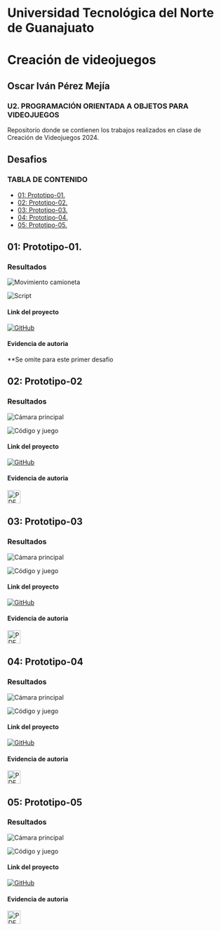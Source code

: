 # Universidad Tecnológica del Norte de Guanajuato

# Creación de videojuegos

## Oscar Iván Pérez Mejía

### U2. PROGRAMACIÓN ORIENTADA A OBJETOS PARA VIDEOJUEGOS
Repositorio donde se contienen los trabajos realizados en clase de Creación de Videojuegos 2024.

## **Desafios**

### **TABLA DE CONTENIDO**
- [01: Prototipo-01.](#01-prototipo-01)
- [02: Prototipo-02.](#02-prototipo-02)
- [03: Prototipo-03.](#02-prototipo-03)
- [04: Prototipo-04.](#02-prototipo-04)
- [05: Prototipo-05.](#02-prototipo-05)


## 01: Prototipo-01.

### Resultados

![Movimiento camioneta](https://github.com/user-attachments/assets/51fb884a-4af9-45fd-b453-cc60d539c4b6)


![Script](https://github.com/user-attachments/assets/0910bcfe-9cdb-4836-b689-f32df803d9a6)

#### Link del proyecto

<a href="https://github.com/CreacionDeVideojuegosGIDS4102/Prototipos/blob/main/Prototipo01.unitypackage">
    <img src="https://cdn-icons-png.flaticon.com/128/733/733553.png" alt="GitHub" width="30"/>
</a>


#### Evidencia de autoria

**Se omite para este primer desafio

## 02: Prototipo-02

### Resultados

![Cámara principal](https://github.com/user-attachments/assets/d25720d4-2562-42ad-8bc2-56d57ee38f69)

![Código y juego](https://github.com/user-attachments/assets/0e381732-8ee5-49f8-a419-87d71683f51b)


#### Link del proyecto

<a href="https://github.com/CreacionDeVideojuegosGIDS4102/Prototipos/blob/main/prototipo_2.unitypackage">
   <img src="https://cdn-icons-png.flaticon.com/128/733/733553.png" alt="GitHub" width="30"/>
</a>

#### Evidencia de autoria
<a href="https://github.com/user-attachments/files/17335319/Prototipo2_Evidencias.pdf">
    <img src="https://upload.wikimedia.org/wikipedia/commons/8/87/PDF_file_icon.svg"  alt="PDF" width="30"/>
</a>

## 03: Prototipo-03

### Resultados

![Cámara principal](https://github.com/user-attachments/assets/d25720d4-2562-42ad-8bc2-56d57ee38f69)

![Código y juego](https://github.com/user-attachments/assets/0e381732-8ee5-49f8-a419-87d71683f51b)


#### Link del proyecto

<a href="https://github.com/CreacionDeVideojuegosGIDS4102/Prototipos/blob/main/Prototipos_03.unitypackage">
   <img src="https://cdn-icons-png.flaticon.com/128/733/733553.png" alt="GitHub" width="30"/>
</a>


#### Evidencia de autoria
<a href="https://github.com/user-attachments/files/17795847/Prototipo3_OscarPerez.pdf">
    <img src="https://upload.wikimedia.org/wikipedia/commons/8/87/PDF_file_icon.svg"  alt="PDF" width="30"/>
</a>



## 04: Prototipo-04

### Resultados

![Cámara principal](https://github.com/user-attachments/assets/d25720d4-2562-42ad-8bc2-56d57ee38f69)

![Código y juego](https://github.com/user-attachments/assets/0e381732-8ee5-49f8-a419-87d71683f51b)


#### Link del proyecto

<a href="https://github.com/CreacionDeVideojuegosGIDS4102/Prototipos/blob/main/Prototipos_04.unitypackage">
   <img src="https://cdn-icons-png.flaticon.com/128/733/733553.png" alt="GitHub" width="30"/>
</a>

#### Evidencia de autoria
<a href="https://github.com/user-attachments/files/17795853/Protipo04_OscarPerez.pdf">
    <img src="https://upload.wikimedia.org/wikipedia/commons/8/87/PDF_file_icon.svg"  alt="PDF" width="30"/>
</a>

## 05: Prototipo-05

### Resultados

![Cámara principal](https://github.com/user-attachments/assets/d25720d4-2562-42ad-8bc2-56d57ee38f69)

![Código y juego](https://github.com/user-attachments/assets/0e381732-8ee5-49f8-a419-87d71683f51b)


#### Link del proyecto

<a href="https://github.com/CreacionDeVideojuegosGIDS4102/Prototipos/blob/main/Prototipos_05.unitypackage">
   <img src="https://cdn-icons-png.flaticon.com/128/733/733553.png" alt="GitHub" width="30"/>
</a>

#### Evidencia de autoria
<a href="https://github.com/user-attachments/files/17795864/Protipo05_OscarPerez.pdf">
    <img src="https://upload.wikimedia.org/wikipedia/commons/8/87/PDF_file_icon.svg"  alt="PDF" width="30"/>
</a>





